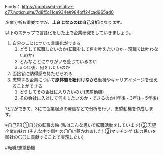 
Findy： https://confused-relative-c77.notion.site/7d8f5c11ce934e0984bff24cad965ad0

企業分析も重要ですが、**土台となるのは自己分析**になります。

以下のステップで言語化をした上で企業研究をしていきましょう。

1.  自分のことについて言語化ができる
    1.  どうして転職したいのか(転職をして何を叶えたいのか・現職では叶わないのか)
    2.  どんなことにやりがいを感じているのか
    3.  3-5年後、何をしたいのか
2.  面接官に納得感を持たせられる
3.  志望する企業について**原体験を紐付けながら**動機やキャリアイメージを伝えることができる
    1.  どうしてその会社に入りたいのか(志望動機)
    2.  その会社に入社して何をしたいのか・できるのか(1年後・3年後・5年後)

1と2ができて、3にて企業起点の発信などで分析を行い、志望動機を作成します。


※自己PR
①自分の転職の軸  (私はこんな思いで転職活動をしています)
②志望企業の魅力 (そんな中で御社の〇〇に惹かれました)
③マッチング (私の思いを御社の〇〇に貢献することで実現したい)



#転職/志望動機